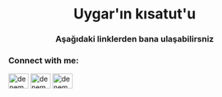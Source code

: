 <h1 align="center">Uygar'ın kısatut'u</h1>
<h3 align="center">Aşağıdaki linklerden bana ulaşabilirsniz</h3>

<h3 align="left">Connect with me:</h3>
<p align="left">
<a href="https://twitter.com/deneme" target="blank"><img align="center" src="https://raw.githubusercontent.com/rahuldkjain/github-profile-readme-generator/master/src/images/icons/Social/twitter.svg" alt="deneme" height="30" width="40" /></a>
<a href="https://instagram.com/deneme" target="blank"><img align="center" src="https://raw.githubusercontent.com/rahuldkjain/github-profile-readme-generator/master/src/images/icons/Social/instagram.svg" alt="deneme" height="30" width="40" /></a>
<a href="https://www.youtube.com/c/deneme" target="blank"><img align="center" src="https://raw.githubusercontent.com/rahuldkjain/github-profile-readme-generator/master/src/images/icons/Social/youtube.svg" alt="deneme" height="30" width="40" /></a>
</p>
